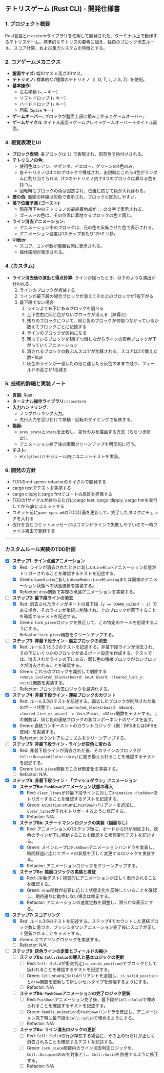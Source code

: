 ## テトリスゲーム (Rust CLI) - 開発仕様書

### 1. プロジェクト概要

Rust言語と`crossterm`ライブラリを使用して開発された、ターミナル上で動作するテトリスゲーム。標準的なテトリスの要素に加え、独自のブロック消去ルール、スコア計算、および重力システムを特徴とする。

### 2. コアゲームメカニクス

*   **盤面サイズ:** 幅10マス x 高さ20マス。
*   **テトリミノ:** 標準的な7種類のテトリミノ（I, O, T, L, J, S, Z）を使用。
*   **基本操作:**
    *   左右移動 (`←`, `→` キー)
    *   ソフトドロップ (`↓` キー)
    *   ハードドロップ (`↑` キー)
    *   回転 (`Space` キー)
*   **ゲームオーバー:** ブロックが盤面上部に積み上がるとゲームオーバー。
*   **ゲームサイクル** タイトル画面→ゲームプレイ→ゲームオーバー→タイトル画面。

### 3. 視覚表現とUI

*   **ブロック表現:** 各ブロックは `[]` で表現され、前景色で色付けされる。
*   **テトリミノの色:**
    *   使用色はシアン、マゼンタ、イエロー、グリーンの4色のみ。
    *   各テトリミノは4つのブロックで構成され、出現時にこれら4色がランダムに割り当てられる（1つのテトリミノ内で4つのブロックは異なる色を持つ）。
    *   回転時もブロックの色は固定され、位置に応じて色が入れ替わる。
*   **壁の色:** 盤面の枠線は灰色で表示され、ブロックと区別しやすい。
*   **落下位置予測 (ゴースト):**
    *   現在落下中のテトリミノの最終着地点が `::` の文字で表示される。
    *   ゴーストの色は、その位置に着地するブロックの色と同じ。
*   **ライン消去アニメーション:**
    *   アニメーション中のブロックは、元の色を反転させた色で表示される。
    *   アニメーション速度は1ステップあたり120ミリ秒。
*   **UI表示:**
    *   スコア、コンボ数が盤面右側に表示される。
    *   操作説明が表示される。

### 4.  (カスタム)

*   **ライン消去後の演出と得点計算:** ラインが揃ったとき、以下のような演出が行われる
    1. ラインのブロックが点滅する
    2. ラインが最下段の場合ブロックが消えてその上のブロックが1段下がる
    3. 最下段でない場合
        1. ラインよりも下にあるブロックを調べる
        2. 上下左右に同じ色がないブロックが消える（無得点）
        3. 残りのブロックについて、同じ色のブロックが何個つながっているか数えてブロックごとに記憶する
        4. ラインのブロックが灰色になる
        5. 残っているブロックを1段ずつ消しながらラインの灰色ブロックが下がっていくアニメーション
        6. 消されるブロックの数ぶんスコアが加算される。スコアは3で数えた数×10pt
        7. 灰色のラインが一番したの段に達したら灰色のままで残り、フィールドの高さが1段減る

### 5. 技術的詳細と実装ノート

*   **言語:** Rust
*   **ターミナル操作ライブラリ:** `crossterm`
*   **入力ハンドリング:**
    *   ノンブロッキング入力。
    *   先行入力を受け付けて移動・回転のタイミングで反映する。
*   **描画:**
    *   `prev_state`と`state`を比較し、差分のみを描画する方式（ちらつき防止）。
    *   アニメーション終了後の画面クリーンアップを明示的に行う。
*   **テスト:**
    *   `#[cfg(test)]`モジュール内にユニットテストを実装。

### 6. 開発の方針

*    TDDのred-green-refactorのサイクルで開発する
*    cargo testでテストを実施する
*    cargo clippyとcargo fmtでコードの品質を担保する
*    TDDの1サイクルが終わるたびにcargo test, cargo clipply, cargo fmtを実行してからgitにコミットする
*    コミット前に`game_spec.md`のTDD計画を更新して、完了したタスクにチェックを入れる
*    改行を含むコミットメッセージはコマンドラインで失敗しやすいので一時ファイル経由で登録する


---

### カスタムルール実装のTDD計画

- [x] **ステップ1: ライン点滅アニメーション**
    - [x] Red: ラインが消去されたときに新しい`LineBlink`アニメーション状態がトリガーされることを確認するテストを記述する。
    - [x] Green: `GameState`に新しい`GameMode::LineBlinking`または同様のアニメーション状態への状態遷移を実装する。
    - [x] Refactor: `draw`関数で実際の点滅アニメーションを実装する。

- [ ] **ステップ2: 最下段ラインの消去**
    - [x] Red: 消去されたラインがボードの最下段（`y == BOARD_HEIGHT - 1`）である場合、そのラインが単純に削除され、上のブロックが落下することを確認するテストを記述する。
    - [x] Green: `lock_piece`ロジックを修正して、この特定のケースを処理するようにする。
    - [ ] Refactor: `lock_piece`関数をクリーンアップする。

- [ ] **ステップ3: 非最下段ライン - 孤立ブロックの消去**
    - [x] Red: ルール3.1と3.2のテストを記述する。非最下段ラインが消去され、その下にいくつかのブロックがあるボード設定を作成する。テストでは、消去されたラインの下にある、同じ色の隣接ブロックがないブロックが消去されることを確認する。
    - [x] Green: これらのブロックを識別して削除する`remove_isolated_blocks(board: &mut Board, cleared_line_y: usize)`関数を実装する。
    - [ ] Refactor: ブロック消去ロジックを最適化する。

- [x] **ステップ4: 非最下段ライン - 連結ブロックのカウント**
    - [x] Red: ルール3.3のテストを記述する。孤立したブロックが削除された後のボード状態で、`count_connected_blocks(board: &Board, cleared_line_y: usize) -> Vec<(Point, u32)>>`関数をテストする。この関数は、同じ色の連結ブロックの各コンポーネントのサイズを返す。
    - [x] Green: 連結コンポーネントのカウントロジック（例：BFSまたはDFSを使用）を実装する。
    - [x] Refactor: カウントアルゴリズムをクリーンアップする。

- [ ] **ステップ5: 非最下段ライン - ラインが灰色に変わる**
    - [x] Red: 非最下段ラインが消去された後、そのラインのブロックが`Cell::Occupied(Color::Grey)`に置き換えられることを確認するテストを記述する。
    - [x] Green: `lock_piece`関数でこの状態変化を実装する。
    - [ ] Refactor: N/A.

- [x] **ステップ6: 非最下段ライン - 「プッシュダウン」アニメーション**
    - [x] **ステップ6a: `PushDown`アニメーション状態の導入**
        - [x] Red: `clear_lines`が非最下段ラインに対して`Animation::PushDown`をトリガーすることを確認するテストを記述する。
        - [x] Green: `Animation` enumに`PushDown`バリアントを追加し、`clear_lines`がそれをトリガーするように修正する。
        - [x] Refactor: N/A
    - [x] **ステップ6b: ステートマシンロジックの実装（描画なし）**
        - [x] Red: アニメーションの1ステップ後に、ボードから行が削除され、灰色のラインが下に移動することを確認する状態変化テストを記述する。
        - [x] Green: メインループに`PushDown`アニメーションハンドラを実装し、時間経過に応じてボードの状態を正しく変更するロジックを実装する。
        - [x] Refactor: アニメーションロジックをクリーンアップする。
    - [x] **ステップ6c: 描画ロジックの実装と検証**
        - [x] Red: (手動テスト) 視覚的にアニメーションが正しく表示されることを確認する。
        - [x] Green: `draw`関数が必要に応じて状態変化を反映していることを確認し、期待通りに動作しない場合は修正する。
        - [x] Refactor: アニメーションの速度定数を調整し、滑らかな表示にする。

- [x] **ステップ7: スコアリング**
    - [x] Red: ルール3.6のテストを記述する。ステップ4でカウントした連結ブロック数に基づき、プッシュダウンアニメーション完了後にスコアが正しく更新されることをテストする。
    - [x] Green: スコアリングロジックを実装する。
    - [ ] Refactor: N/A.

- [ ] **ステップ8: 灰色ラインの定着とフィールドの縮小**
    - [ ] **ステップ8a: `Cell::Solid`の導入と基本ロジックの更新**
        - [ ] Red: `Cell::Solid`が衝突判定(`is_valid_position`)でブロックとして扱われることを確認するテストを記述する。
        - [ ] Green: `Cell` enumに`Solid`バリアントを追加し、`is_valid_position`と`draw`関数を更新して新しいセルタイプを処理するようにする。
        - [ ] Refactor: N/A
    - [ ] **ステップ8b: `PushDown`アニメーションの完了ロジック更新**
        - [ ] Red: `PushDown`アニメーション完了後、最下段が`Cell::Solid`で埋められることを確認するテストを記述する。
        - [ ] Green: `handle_animation`の`PushDown`ハンドラを修正し、アニメーション完了時に最下段を`Cell::Solid`で埋めるようにする。
        - [ ] Refactor: N/A
    - [ ] **ステップ8c: ライン消去ロジックの更新**
        - [ ] Red: `Cell::Solid`の行が存在する場合に、その上の行だけが正しく消去されることを確認するテストを記述する。
        - [ ] Green: `lock_piece`関数内のライン消去判定ロジックを、`Cell::Occupied`のみを対象とし、`Cell::Solid`を無視するように修正する。
        - [ ] Refactor: N/A
